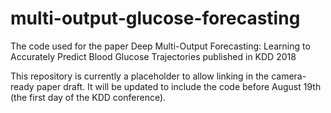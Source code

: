 # multi-output-glucose-forecasting
The code used for the paper Deep Multi-Output Forecasting: Learning to Accurately Predict Blood Glucose Trajectories published in KDD 2018

This repository is currently a placeholder to allow linking in the camera-ready paper draft. It will be updated to include the code before August 19th (the first day of the KDD conference). 
